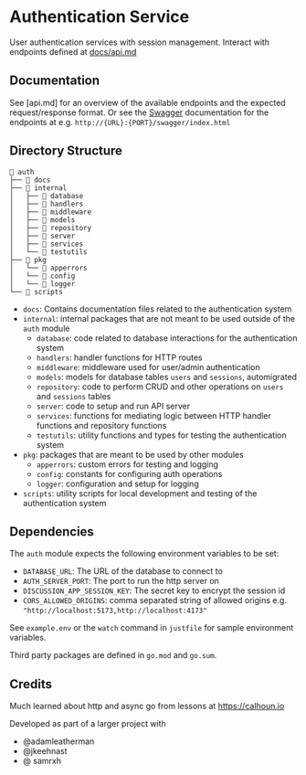 # Authentication Service

User authentication services with session management.
Interact with endpoints defined at [docs/api.md](api.md)

## Documentation

See [api.md] for an overview of the available endpoints and the expected request/response format.
Or see the [Swagger](https://swagger.io/docs/) documentation for the endpoints at e.g. `http://{URL}:{PORT}/swagger/index.html`

## Directory Structure

```plaintext
 auth
├──  docs
├──  internal
│   ├──  database
│   ├──  handlers
│   ├──  middleware
│   ├──  models
│   ├──  repository
│   ├──  server
│   ├──  services
│   └──  testutils
├──  pkg
│   └──  apperrors
│   └──  config
│   └──  logger
└──  scripts
```

- `docs`: Contains documentation files related to the authentication system
- `internal`: internal packages that are not meant to be used outside of the `auth` module
    - `database`: code related to database interactions for the authentication system
    - `handlers`: handler functions for HTTP routes
    - `middleware`: middleware used for user/admin authentication
    - `models`: models for database tables `users` and `sessions`, automigrated
    - `repository`: code to perform CRUD and other operations on `users` and `sessions` tables
    - `server`: code to setup and run API server
    - `services`: functions for mediating logic between HTTP handler functions and repository functions
    - `testutils`: utility functions and types for testing the authentication system
- `pkg`: packages that are meant to be used by other modules
    - `apperrors`: custom errors for testing and logging
    - `config`: constants for configuring auth operations
    - `logger`: configuration and setup for logging
- `scripts`: utility scripts for local development and testing of the authentication system

## Dependencies

The `auth` module expects the following environment variables to be set:

- `DATABASE_URL`: The URL of the database to connect to
- `AUTH_SERVER_PORT`: The port to run the http server on
- `DISCUSSION_APP_SESSION_KEY`: The secret key to encrypt the session id
- `CORS_ALLOWED_ORIGINS`: comma separated string of allowed origins e.g. `"http://localhost:5173,http://localhost:4173"`


See `example.env` or the `watch` command in `justfile` for sample environment variables.

Third party packages are defined in `go.mod` and `go.sum`.

## Credits

Much learned about http and async go from lessons at https://calhoun.io

Developed as part of a larger project with
- @adamleatherman
- @jkeehnast
- @ samrxh
